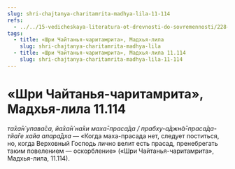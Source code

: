 ```yaml
---
slug: shri-chajtanya-charitamrita-madhya-lila-11-114
refs:
  - ../../15-vedicheskaya-literatura-ot-drevnosti-do-sovremennosti/228-1982-11-02-a1-prema-vivarta-podderzhivaet-filosofiyu-gaudiya-matha.md
tags:
  - title: «Шри Чайтанья-чаритамрита», Мадхья-лила
    slug: shri-chajtanya-charitamrita-madhya-lila
  - title: «Шри Чайтанья-чаритамрита», Мадхья-лила 11.114
    slug: shri-chajtanya-charitamrita-madhya-lila-11-114
---
```


# «Шри Чайтанья-чаритамрита», Мадхья-лила 11.114

*та̄ха̄н̇ упава̄са, йа̄ха̄н̇ на̄хи маха̄-праса̄да / прабху-а̄джн̃а̄-праса̄да-тйа̄ге хайа апара̄дха* — «Когда маха-прасада нет, следует поститься, но, когда Верховный Господь лично велит есть прасад, пренебрегать таким повелением — оскорбление» («Шри Чайтанья-чаритамрита», Мадхья-лила, 11.114).

